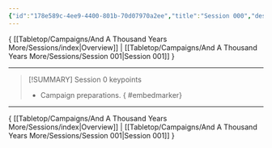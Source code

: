 ```yaml
---
{"id":"178e589c-4ee9-4400-801b-70d07970a2ee","title":"Session 000","description":"Session 0","publish":true,"date_created":"Saturday, June 10th 2023, 12:51:38 pm","date_modified":"Monday, April 15th 2024, 5:55:42 pm","cssclasses":["mado-heading"],"path":"Tabletop/Campaigns/And A Thousand Years More/Sessions/Session 000.md","permalink":"/tabletop/campaigns/and-a-thousand-years-more/sessions/session-000/","PassFrontmatter":true}
---
```



{ [[Tabletop/Campaigns/And A Thousand Years More/Sessions/index\|Overview]] | [[Tabletop/Campaigns/And A Thousand Years More/Sessions/Session 001\|Session 001]] }

---

> [!SUMMARY] Session 0 keypoints
> - Campaign preparations.
{ #embedmarker}


---

{ [[Tabletop/Campaigns/And A Thousand Years More/Sessions/index\|Overview]] | [[Tabletop/Campaigns/And A Thousand Years More/Sessions/Session 001\|Session 001]] }
